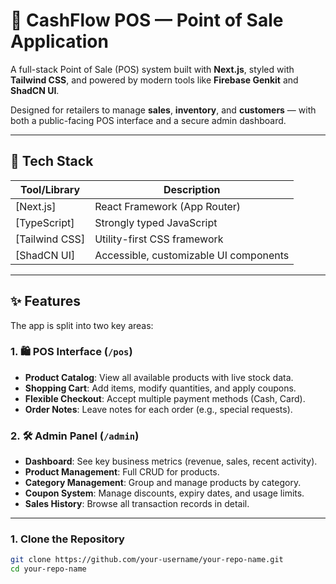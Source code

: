 # 💸 CashFlow POS — Point of Sale Application

A full-stack Point of Sale (POS) system built with **Next.js**, styled with **Tailwind CSS**, and powered by modern tools like **Firebase Genkit** and **ShadCN UI**.

Designed for retailers to manage **sales**, **inventory**, and **customers** — with both a public-facing POS interface and a secure admin dashboard.

---

## 🚀 Tech Stack

| Tool/Library      | Description                                |
|------------------|--------------------------------------------|
| [Next.js]        | React Framework (App Router)       |
| [TypeScript] | Strongly typed JavaScript         |
| [Tailwind CSS]   | Utility-first CSS framework        |
| [ShadCN UI]     | Accessible, customizable UI components |

---

## ✨ Features

The app is split into two key areas:  
### 1. **🛍️ POS Interface** (`/pos`)
- **Product Catalog**: View all available products with live stock data.
- **Shopping Cart**: Add items, modify quantities, and apply coupons.
- **Flexible Checkout**: Accept multiple payment methods (Cash, Card).
- **Order Notes**: Leave notes for each order (e.g., special requests).

### 2. **🛠️ Admin Panel** (`/admin`)
- **Dashboard**: See key business metrics (revenue, sales, recent activity).
- **Product Management**: Full CRUD for products.
- **Category Management**: Group and manage products by category.
- **Coupon System**: Manage discounts, expiry dates, and usage limits.
- **Sales History**: Browse all transaction records in detail.

---



### 1. Clone the Repository

```bash
git clone https://github.com/your-username/your-repo-name.git
cd your-repo-name
